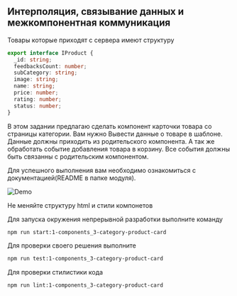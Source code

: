 ## Интерполяция, связывание данных и межкомпонентная коммуникация

Товары которые приходят с сервера имеют структуру

```ts
export interface IProduct {
  _id: string;
  feedbacksCount: number;
  subCategory: string;
  image: string;
  name: string;
  price: number;
  rating: number;
  status: number;
}
```

В этом задании предлагаю сделать компонент карточки товара со страницы категории. Вам нужно Вывести данные о товаре в шаблоне.
Данные должны приходить из родительского компонента. А так же обработать событие добавления товара в корзину.
Все события должны быть связанны с родительским компонентом.

Для успешного выполнения вам необходимо ознакомиться с документацией(README в папке модуля).

![Demo](assets/images/demo.png)

Не меняйте структуру html и стили компонетов

Для запуска окружения непрерывной разработки выполните команду

```bash
npm run start:1-components_3-category-product-card
```

Для проверки своего решения выполните

```bash
npm run test:1-components_3-category-product-card
```

Для проверки стилистики кода

```bash
npm run lint:1-components_3-category-product-card
```
